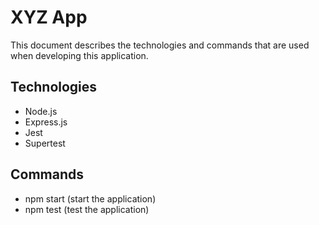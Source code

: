 # XYZ App

This document describes the technologies and commands that are used when developing this application.

## Technologies

- Node.js
- Express.js
- Jest
- Supertest

## Commands

- npm start (start the application)
- npm test (test the application)
